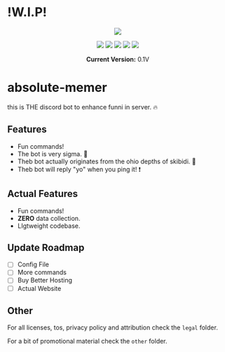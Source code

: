 # !W.I.P!

<div align="center">
<img src="https://raw.githubusercontent.com/itsnotAZ/absolute-memer/refs/heads/main/other/1.png"/>

<img src="https://img.shields.io/github/license/itsnotAZ/absolute-memer.svg"/> <img src="https://img.shields.io/github/release/itsnotAZ/absolute-memer.svg"/> <img src="https://img.shields.io/github/forks/itsnotAZ/absolute-memer.svg"/> <img src="https://img.shields.io/github/last-commit/itsnotAZ/absolute-memer.svg"/> <img src="https://img.shields.io/github/issues/itsnotAZ/absolute-memer.svg"/>

**Current Version:** 0.1V
</div>

# absolute-memer
this is THE discord bot to enhance funni in server. 🔥

## Features

- Fun commands!
- The bot is very sigma. 🗿
- Theb bot actually originates from the ohio depths of skibidi. 🤯
- Theb bot will reply "yo" when you ping it! ❗

## Actual Features

- Fun commands!
- **ZERO** data collection.
- LIgtweight codebase.

## Update Roadmap

- [ ] Config File
- [ ] More commands
- [ ] Buy Better Hosting
- [ ] Actual Website

## Other

For all licenses, tos, privacy policy and attribution check the `legal` folder.

For a bit of promotional material check the `other` folder.




